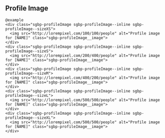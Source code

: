## Profile Image

    @example
    <div class="sgbp-profileImage sgbp-profileImage--inline sgbp-profileImage--sizeXS">
      <img src="http://lorempixel.com/100/100/people" alt="Profile image for [NAME]" class="sgbp-profileImage__image">
    </div>
    <div class="sgbp-profileImage sgbp-profileImage--inline sgbp-profileImage--sizeS">
      <img src="http://lorempixel.com/200/400/people" alt="Profile image for [NAME]" class="sgbp-profileImage__image">
    </div>
    <div class="sgbp-profileImage sgbp-profileImage--inline sgbp-profileImage--sizeM">
      <img src="http://lorempixel.com/400/200/people" alt="Profile image for [NAME]" class="sgbp-profileImage__image">
    </div>
    <div class="sgbp-profileImage sgbp-profileImage--inline sgbp-profileImage--sizeL">
      <img src="http://lorempixel.com/500/500/people" alt="Profile image for [NAME]" class="sgbp-profileImage__image">
    </div>
    <div class="sgbp-profileImage sgbp-profileImage--inline sgbp-profileImage--sizeXL">
      <img src="http://lorempixel.com/500/500/people" alt="Profile image for [NAME]" class="sgbp-profileImage__image">
    </div>
